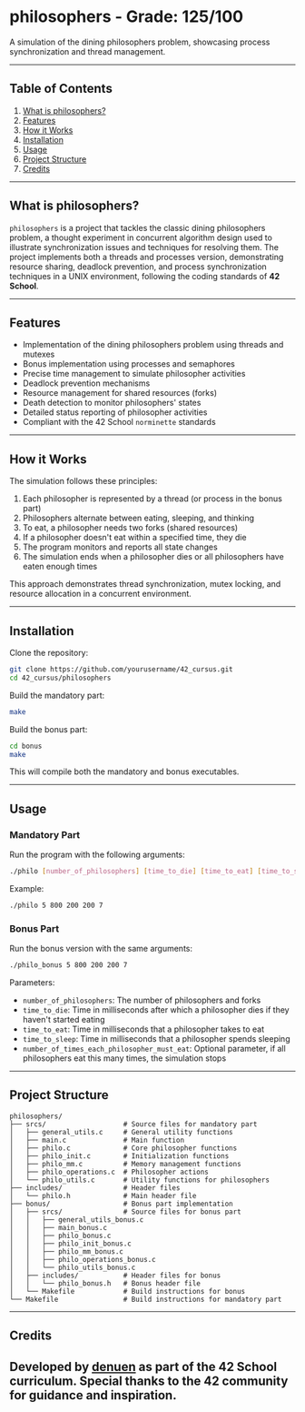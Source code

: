 # philosophers - Grade: 125/100

A simulation of the dining philosophers problem, showcasing process synchronization and thread management.

---

## Table of Contents

1. [What is philosophers?](#what-is-philosophers)
2. [Features](#features)
3. [How it Works](#how-it-works)
4. [Installation](#installation)
5. [Usage](#usage)
6. [Project Structure](#project-structure)
7. [Credits](#credits)

---

## What is philosophers?

`philosophers` is a project that tackles the classic dining philosophers problem, a thought experiment in concurrent algorithm design used to illustrate synchronization issues and techniques for resolving them. The project implements both a threads and processes version, demonstrating resource sharing, deadlock prevention, and process synchronization techniques in a UNIX environment, following the coding standards of **42 School**.

---

## Features

- Implementation of the dining philosophers problem using threads and mutexes
- Bonus implementation using processes and semaphores
- Precise time management to simulate philosopher activities
- Deadlock prevention mechanisms
- Resource management for shared resources (forks)
- Death detection to monitor philosophers' states
- Detailed status reporting of philosopher activities
- Compliant with the 42 School `norminette` standards

---

## How it Works

The simulation follows these principles:
1. Each philosopher is represented by a thread (or process in the bonus part)
2. Philosophers alternate between eating, sleeping, and thinking
3. To eat, a philosopher needs two forks (shared resources)
4. If a philosopher doesn't eat within a specified time, they die
5. The program monitors and reports all state changes
6. The simulation ends when a philosopher dies or all philosophers have eaten enough times

This approach demonstrates thread synchronization, mutex locking, and resource allocation in a concurrent environment.

---

## Installation

Clone the repository:
```bash
git clone https://github.com/yourusername/42_cursus.git
cd 42_cursus/philosophers
```

Build the mandatory part:
```bash
make
```

Build the bonus part:
```bash
cd bonus
make
```

This will compile both the mandatory and bonus executables.

---

## Usage

### Mandatory Part

Run the program with the following arguments:
```bash
./philo [number_of_philosophers] [time_to_die] [time_to_eat] [time_to_sleep] [optional: number_of_times_each_philosopher_must_eat]
```

Example:
```bash
./philo 5 800 200 200 7
```

### Bonus Part

Run the bonus version with the same arguments:
```bash
./philo_bonus 5 800 200 200 7
```

Parameters:
- `number_of_philosophers`: The number of philosophers and forks
- `time_to_die`: Time in milliseconds after which a philosopher dies if they haven't started eating
- `time_to_eat`: Time in milliseconds that a philosopher takes to eat
- `time_to_sleep`: Time in milliseconds that a philosopher spends sleeping
- `number_of_times_each_philosopher_must_eat`: Optional parameter, if all philosophers eat this many times, the simulation stops

---

## Project Structure

```
philosophers/
├── srcs/                   # Source files for mandatory part
│   ├── general_utils.c     # General utility functions
│   ├── main.c              # Main function
│   ├── philo.c             # Core philosopher functions
│   ├── philo_init.c        # Initialization functions
│   ├── philo_mm.c          # Memory management functions
│   ├── philo_operations.c  # Philosopher actions
│   └── philo_utils.c       # Utility functions for philosophers
├── includes/               # Header files
│   └── philo.h             # Main header file
├── bonus/                  # Bonus part implementation
│   ├── srcs/               # Source files for bonus part
│   │   ├── general_utils_bonus.c
│   │   ├── main_bonus.c
│   │   ├── philo_bonus.c
│   │   ├── philo_init_bonus.c
│   │   ├── philo_mm_bonus.c
│   │   ├── philo_operations_bonus.c
│   │   └── philo_utils_bonus.c
│   ├── includes/           # Header files for bonus
│   │   └── philo_bonus.h   # Bonus header file
│   └── Makefile            # Build instructions for bonus
└── Makefile                # Build instructions for mandatory part
```
---

## Credits

Developed by [denuen](https://github.com/denuen) as part of the 42 School curriculum. Special thanks to the 42 community for guidance and inspiration.
---
